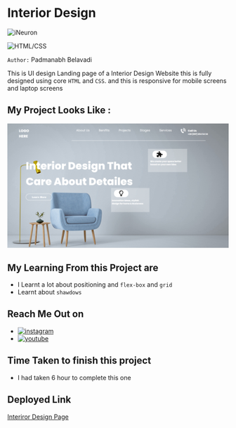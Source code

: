 # Interior Design

![iNeuron](https://img.shields.io/badge/Hitesh%20Choudhary-iNeuron-green)

![HTML/CSS](https://img.shields.io/badge/HTML-CSS-blue)

`Author:` Padmanabh Belavadi

This is UI design Landing page of a Interior Design Website this is fully designed using core `HTML` and `CSS`.
and this is responsive for mobile screens and laptop screens

## My Project Looks Like :

![](./screenshot-10.png)

## My Learning From this Project are

- I Learnt a lot about positioning and `flex-box` and `grid`
- Learnt about `shawdows` 



## Reach Me Out on

- [![instagram](https://img.shields.io/badge/Instagram-0A66C2?style=for-the-badge&logo=instagram&logoColor=white)](https://www.instagram.com/legend_padmanabh/)
- [![youtube](https://img.shields.io/badge/YouTube-ff0000?style=for-the-badge&logo=youtube&logoColor=white)](https://www.youtube.com/channel/UCIqD5Ga3y4kogf2YMpfmD8g)


## Time Taken to finish this project

- I had taken 6 hour to complete this one


## Deployed Link
[Interiror Design Page](https://interiror-ui-design.netlify.app/)

